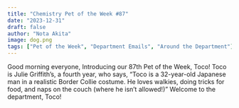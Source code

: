 ```yaml
---
title: "Chemistry Pet of the Week #87"
date: "2023-12-31"
draft: false
author: "Nota Akita"
image: dog.png
tags: ["Pet of the Week", "Department Emails", "Around the Department"]
---
```


Good morning everyone,
Introducing our 87th Pet of the Week, Toco!  Toco is Julie Griffith’s, a fourth year, who says, “Toco is a 32-year-old Japanese man in a realistic Border Collie costume.  He loves walkies, doing tricks for food, and naps on the couch (where he isn’t allowed!)”  Welcome to the department, Toco!
